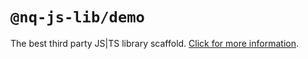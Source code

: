 # `@nq-js-lib/demo`

The best third party JS|TS library scaffold. [Click for more information](https://github.com/nqdy666/jslib-base#readme).
